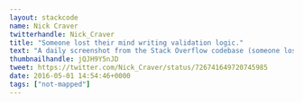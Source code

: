 ```yaml
---
layout: stackcode
name: Nick Craver
twitterhandle: Nick_Craver
title: "Someone lost their mind writing validation logic."
text: "A daily screenshot from the Stack Overflow codebase (someone lost their mind writing validation logic). "
thumbnailhandle: jQJH9Y5nJD
tweet: https://twitter.com/Nick_Craver/status/726741649720745985
date: 2016-05-01 14:54:46+0000
tags: ["not-mapped"]
---
```

